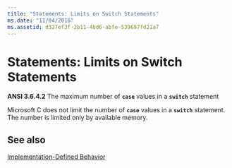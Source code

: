 ```yaml
---
title: "Statements: Limits on Switch Statements"
ms.date: "11/04/2016"
ms.assetid: d327ef3f-2b11-4bd6-abfe-539697fd21a7
---
```

# Statements: Limits on Switch Statements

**ANSI 3.6.4.2** The maximum number of **`case`** values in a **`switch`** statement

Microsoft C does not limit the number of **`case`** values in a **`switch`** statement. The number is limited only by available memory.

## See also

[Implementation-Defined Behavior](../c-language/implementation-defined-behavior.md)
